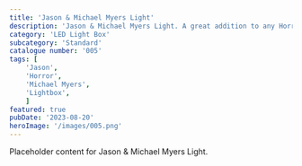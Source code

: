 ```yaml
---
title: 'Jason & Michael Myers Light'
description: 'Jason & Michael Myers Light. A great addition to any Horror fans game room office or bedroom'
category: 'LED Light Box'
subcategory: 'Standard'
catalogue number: '005'
tags: [
    'Jason', 
    'Horror',
    'Michael Myers',
    'Lightbox', 
    ]
featured: true
pubDate: '2023-08-20'
heroImage: '/images/005.png'
---
```


Placeholder content for Jason & Michael Myers Light.